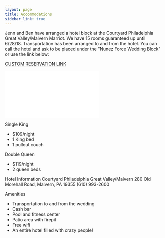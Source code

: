 ```yaml
---
layout: page
title: Accommodations
sidebar_link: true
---
```


Jenn and Ben have arranged a hotel block at the Courtyard Philadelphia Great Valley/Malvern Marriot. We have 15 rooms guaranteed up until 6/28/18. Transportation has been arranged to and from the hotel. You can call the hotel and ask to be placed under the "Nunez Force Wedding Block" or use the link below:

[CUSTOM RESERVATION LINK](http://www.marriott.com/meeting-event-hotels/group-corporate-travel/groupCorp.mi?resLinkData=Nunez%20Force%20Wedding%5Ephlgv%60NFWNFWA%7CNFWNFWB%60109.00-119.00%60USD%60false%604%607/27/18%607/29/18%606/28/18&app=resvlink&stop_mobi=yes)

![hotel patio](/assets/img/hotel-patio.img)

Single King
* $109/night
* 1 King bed
* 1 pullout couch

Double Queen
* $119/night
* 2 queen beds

Hotel Information
Courtyard Philadelphia Great Valley/Malvern
280 Old Morehall Road,
Malvern, PA 19355
(610) 993-2600

Amenities
* Transportation to and from the wedding
* Cash bar
* Pool and fitness center
* Patio area with firepit
* Free wifi
* An entire hotel filled with crazy people!
